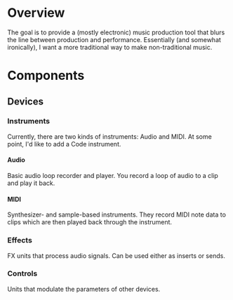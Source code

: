 # Overview

The goal is to provide a (mostly electronic) music production tool that blurs the line between production and performance.  Essentially (and somewhat ironically), I want a more traditional way to make non-traditional music.


# Components

## Devices

### Instruments

Currently, there are two kinds of instruments: Audio and MIDI.  At some point, I'd like to add a Code instrument.  

#### Audio

Basic audio loop recorder and player.  You record a loop of audio to a clip and play it back.

#### MIDI

Synthesizer- and sample-based instruments.  They record MIDI note data to clips which are then played back through the instrument.  


### Effects

FX units that process audio signals.  Can be used either as inserts or sends.


### Controls

Units that modulate the parameters of other devices.